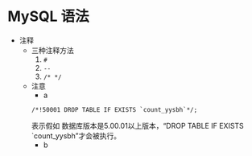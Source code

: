 # MySQL 语法

* 注释  
    * 三种注释方法
        1. `# `  
        2. `-- `
        3. `/* */`
    * 注意
        * a
        ```
        /*!50001 DROP TABLE IF EXISTS `count_yysbh`*/; 
        ```
        表示假如 数据库版本是5.00.01以上版本，“DROP TABLE IF EXISTS `count_yysbh”才会被执行。
        * b
